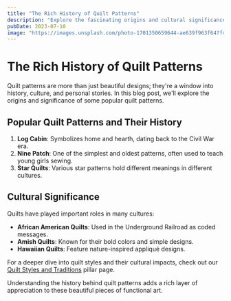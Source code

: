 ```yaml
---
title: "The Rich History of Quilt Patterns"
description: "Explore the fascinating origins and cultural significance of various quilt patterns."
pubDate: 2023-07-10
image: "https://images.unsplash.com/photo-1701350659644-ae639f963f64?fm=jpg&w=1200"
---
```


# The Rich History of Quilt Patterns

Quilt patterns are more than just beautiful designs; they're a window into history, culture, and personal stories. In this blog post, we'll explore the origins and significance of some popular quilt patterns.

## Popular Quilt Patterns and Their History

1. **Log Cabin**: Symbolizes home and hearth, dating back to the Civil War era.
2. **Nine Patch**: One of the simplest and oldest patterns, often used to teach young girls sewing.
3. **Star Quilts**: Various star patterns hold different meanings in different cultures.

## Cultural Significance

Quilts have played important roles in many cultures:

- **African American Quilts**: Used in the Underground Railroad as coded messages.
- **Amish Quilts**: Known for their bold colors and simple designs.
- **Hawaiian Quilts**: Feature nature-inspired appliqué designs.

For a deeper dive into quilt styles and their cultural impacts, check out our [Quilt Styles and Traditions](/pillars/quilt-styles-traditions) pillar page.

Understanding the history behind quilt patterns adds a rich layer of appreciation to these beautiful pieces of functional art.